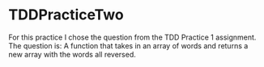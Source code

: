 # TDDPracticeTwo
For this practice I chose the question from the TDD Practice 1 assignment. The question is: A function that takes in an array of words and returns a new array with the words all reversed.
